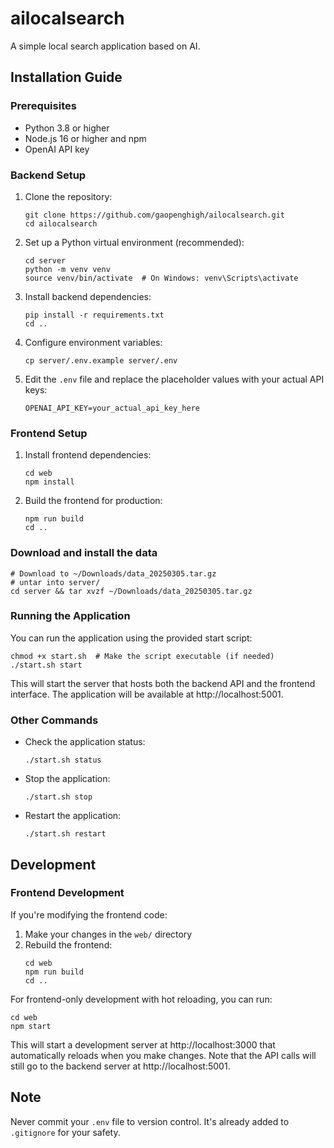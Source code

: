 # ailocalsearch
A simple local search application based on AI.

## Installation Guide

### Prerequisites

- Python 3.8 or higher
- Node.js 16 or higher and npm
- OpenAI API key

### Backend Setup

1. Clone the repository:
   ```
   git clone https://github.com/gaopenghigh/ailocalsearch.git
   cd ailocalsearch
   ```

2. Set up a Python virtual environment (recommended):
   ```
   cd server
   python -m venv venv
   source venv/bin/activate  # On Windows: venv\Scripts\activate
   ```

3. Install backend dependencies:
   ```
   pip install -r requirements.txt
   cd ..
   ```

4. Configure environment variables:
   ```
   cp server/.env.example server/.env
   ```

5. Edit the `.env` file and replace the placeholder values with your actual API keys:
   ```
   OPENAI_API_KEY=your_actual_api_key_here
   ```

### Frontend Setup

1. Install frontend dependencies:
   ```
   cd web
   npm install
   ```

2. Build the frontend for production:
   ```
   npm run build
   cd ..
   ```

### Download and install the data

```
# Download to ~/Downloads/data_20250305.tar.gz
# untar into server/
cd server && tar xvzf ~/Downloads/data_20250305.tar.gz
``` 

### Running the Application

You can run the application using the provided start script:

```
chmod +x start.sh  # Make the script executable (if needed)
./start.sh start
```

This will start the server that hosts both the backend API and the frontend interface. The application will be available at http://localhost:5001.

### Other Commands

- Check the application status:
  ```
  ./start.sh status
  ```

- Stop the application:
  ```
  ./start.sh stop
  ```

- Restart the application:
  ```
  ./start.sh restart
  ```

## Development

### Frontend Development

If you're modifying the frontend code:

1. Make your changes in the `web/` directory
2. Rebuild the frontend:
   ```
   cd web
   npm run build
   cd ..
   ```

For frontend-only development with hot reloading, you can run:
```
cd web
npm start
```
This will start a development server at http://localhost:3000 that automatically reloads when you make changes. Note that the API calls will still go to the backend server at http://localhost:5001.

## Note

Never commit your `.env` file to version control. It's already added to `.gitignore` for your safety.
